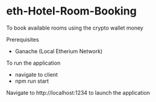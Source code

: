 # eth-Hotel-Room-Booking
To book available rooms using the crypto wallet money

Prerequisites
- Ganache (Local Etherium Network)

To run the application
- navigate to client
- npm run start

Navigate to http://localhost:1234 to launch the application

